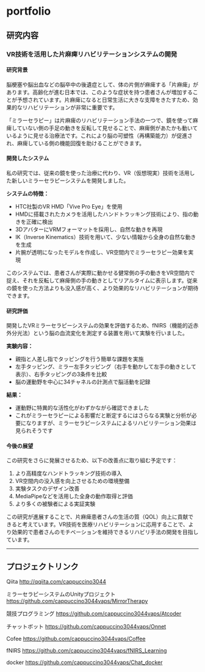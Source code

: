 # portfolio

## 研究内容

### VR技術を活用した片麻痺リハビリテーションシステムの開発

#### 研究背景
脳梗塞や脳出血などの脳卒中の後遺症として、体の片側が麻痺する「片麻痺」があります。高齢化が進む日本では、このような症状を持つ患者さんが増加することが予想されています。片麻痺になると日常生活に大きな支障をきたすため、効果的なリハビリテーションが非常に重要です。

「ミラーセラピー」は片麻痺のリハビリテーション手法の一つで、鏡を使って麻痺していない側の手足の動きを反転して見せることで、麻痺側があたかも動いているように見せる治療法です。これにより脳の可塑性（再構築能力）が促進され、麻痺している側の機能回復を助けることができます。

#### 開発したシステム
私の研究では、従来の鏡を使った治療に代わり、VR（仮想現実）技術を活用した新しいミラーセラピーシステムを開発しました。

**システムの特徴：**
- HTC社製のVR HMD「Vive Pro Eye」を使用
- HMDに搭載されたカメラを活用したハンドトラッキング技術により、指の動きを正確に検出
- 3DアバターにVRMフォーマットを採用し、自然な動きを再現
- IK（Inverse Kinematics）技術を用いて、少ない情報から全身の自然な動きを生成
- 片腕が透明になったモデルを作成し、VR空間内でミラーセラピー効果を実現

このシステムでは、患者さんが実際に動かせる健常側の手の動きをVR空間内で捉え、それを反転して麻痺側の手の動きとしてリアルタイムに表示します。従来の鏡を使った方法よりも没入感が高く、より効果的なリハビリテーションが期待できます。

#### 研究評価
開発したVRミラーセラピーシステムの効果を評価するため、fNIRS（機能的近赤外分光法）という脳の血流変化を測定する装置を用いて実験を行いました。

**実験内容：**
- 親指と人差し指でタッピングを行う簡単な課題を実施
- 左手タッピング、ミラー左手タッピング（右手を動かして左手の動きとして表示）、右手タッピングの3条件を比較
- 脳の運動野を中心に34チャネルの計測点で脳活動を記録

**結果：**
- 運動野に特異的な活性化がわずかながら確認できました
- これがミラーセラピーによる影響だと断定するにはさらなる実験と分析が必要になりますが、ミラーセラピーシステムによるリハビリテーション効果は見られそうです

#### 今後の展望
この研究をさらに発展させるため、以下の改善点に取り組む予定です：

1. より高精度なハンドトラッキング技術の導入
2. VR空間内の没入感を向上させるための環境整備
3. 実験タスクのデザイン改善
4. MediaPipeなどを活用した全身の動作取得と評価
5. より多くの被験者による実証実験

この研究が進展することで、片麻痺患者さんの生活の質（QOL）向上に貢献できると考えています。VR技術を医療リハビリテーションに応用することで、より効果的で患者さんのモチベーションを維持できるリハビリ手法の開発を目指しています。

---

## プロジェクトリンク
Qiita
http://qqiita.com/cappuccino3044

ミラーセラピーシステムのUnityプロジェクト
https://github.com/cappuccino3044vaps/MirrorTherapy

競技プログラミング
https://github.com/cappuccino3044vaps/Atcoder

チャットボット
https://github.com/cappuccino3044vaps/Onnet

Cofee
https://github.com/cappuccino3044vaps/Coffee

fNIRS
https://github.com/cappuccino3044vaps/fNIRS_Learning

docker
https://github.com/cappuccino3044vaps/Chat_docker
